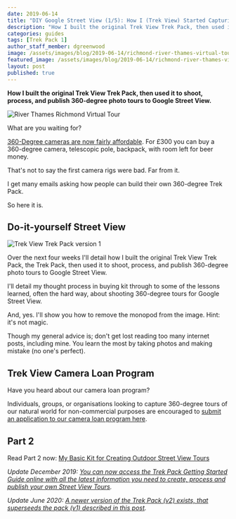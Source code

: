 ```yaml
---
date: 2019-06-14
title: "DIY Google Street View (1/5): How I (Trek View) Started Capturing 360-Degree Tours"
description: "How I built the original Trek View Trek Pack, then used it to shoot, process, and publish 360-degree photo tours to Google Street View."
categories: guides
tags: [Trek Pack 1]
author_staff_member: dgreenwood
image: /assets/images/blog/2019-06-14/richmond-river-thames-virtual-tour-meta.jpg
featured_image: /assets/images/blog/2019-06-14/richmond-river-thames-virtual-tour-sm.jpg
layout: post
published: true
---
```


**How I built the original Trek View Trek Pack, then used it to shoot, process, and publish 360-degree photo tours to Google Street View.**

<img class="img-fluid" src="/assets/images/blog/2019-06-14/richmond-river-thames-virtual-tour-sm.jpg" alt="River Thames Richmond Virtual Tour" title="River Thames Richmond Virtual Tour" />

What are you waiting for?

[360-Degree cameras are now fairly affordable](https://www.google.com/streetview/contacts-tools/products/). For £300 you can buy a 360-degree camera, telescopic pole, backpack, with room left for beer money.

That's not to say the first camera rigs were bad. Far from it.

I get many emails asking how people can build their own 360-degree Trek Pack.

So here it is.

## Do-it-yourself Street View

<img class="img-fluid" src="/assets/images/blog/2019-06-14/trek-view-trek-pack-v1.jpg" alt="Trek View Trek Pack version 1" title="Trek View Trek Pack version 1" />

Over the next four weeks I'll detail how I built the original Trek View Trek Pack, the Trek Pack, then used it to shoot, process, and publish 360-degree photo tours to Google Street View.

I'll detail my thought process in buying kit through to some of the lessons learned, often the hard way, about shooting 360-degree tours for Google Street View.

And, yes. I'll show you how to remove the monopod from the image. Hint: it's not magic.

Though my general advice is; don't get lost reading too many internet posts, including mine. You learn the most by taking photos and making mistake (no one's perfect).

## Trek View Camera Loan Program

Have you heard about our camera loan program?

Individuals, groups, or organisations looking to capture 360-degree tours of our natural world for non-commercial purposes are encouraged to [submit an application to our camera loan program here](/loan).

## Part 2

Read Part 2 now: [My Basic Kit for Creating Outdoor Street View Tours](/blog/2019/diy-google-street-view-part-2-my-street-view-kit)

_Update December 2019: [You can now access the Trek Pack Getting Started Guide online with all the latest information you need to create, process and publish your own Street View Tours](/trek-pack/version-one)._

_Update June 2020: [A newer version of the Trek Pack (v2) exists, that superseeds the pack (v1) described in this post](/blog/2020/announcing-trek-pack-v2)._